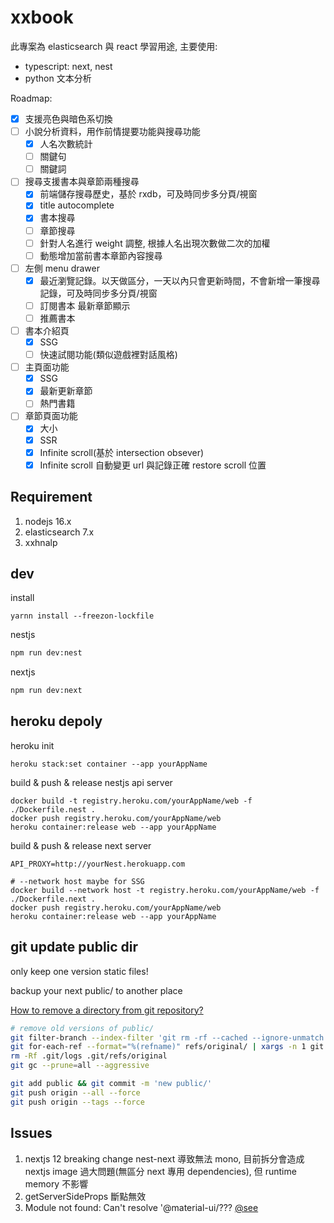 # xxbook

此專案為 elasticsearch 與 react 學習用途, 主要使用:

- typescript: next, nest
- python 文本分析

Roadmap:

- [x] 支援亮色與暗色系切換
- [ ] 小說分析資料，用作前情提要功能與搜尋功能
  - [x] 人名次數統計
  - [ ] 關鍵句
  - [ ] 關鍵詞
- [ ] 搜尋支援書本與章節兩種搜尋
  - [x] 前端儲存搜尋歷史，基於 rxdb，可及時同步多分頁/視窗
  - [x] title autocomplete
  - [x] 書本搜尋
  - [ ] 章節搜尋
  - [ ] 針對人名進行 weight 調整, 根據人名出現次數做二次的加權
  - [ ] 動態增加當前書本章節內容搜尋
- [ ] 左側 menu drawer
  - [x] 最近瀏覽記錄。以天做區分，一天以內只會更新時間，不會新增一筆搜尋記錄，可及時同步多分頁/視窗
  - [ ] 訂閱書本 最新章節顯示
  - [ ] 推薦書本
- [ ] 書本介紹頁
  - [x] SSG
  - [ ] 快速試閱功能(類似遊戲裡對話風格)
- [ ] 主頁面功能
  - [x] SSG
  - [x] 最新更新章節
  - [ ] 熱門書籍
- [ ] 章節頁面功能
  - [x] 大小
  - [x] SSR
  - [x] Infinite scroll(基於 intersection obsever)
  - [x] Infinite scroll 自動變更 url 與記錄正確 restore scroll 位置

## Requirement

1. nodejs 16.x
2. elasticsearch 7.x
3. xxhnalp

## dev

install

```
yarnn install --freezon-lockfile
```

nestjs

```bash
npm run dev:nest
```

nextjs

```bash
npm run dev:next
```

## heroku depoly

heroku init

```shell
heroku stack:set container --app yourAppName
```

build & push & release nestjs api server

```shell
docker build -t registry.heroku.com/yourAppName/web -f ./Dockerfile.nest .
docker push registry.heroku.com/yourAppName/web
heroku container:release web --app yourAppName
```

build & push & release next server

```shell
API_PROXY=http://yourNest.herokuapp.com
```

```shell
# --network host maybe for SSG
docker build --network host -t registry.heroku.com/yourAppName/web -f ./Dockerfile.next .
docker push registry.heroku.com/yourAppName/web
heroku container:release web --app yourAppName
```

## git update public dir

only keep one version static files!

backup your next public/ to another place

[How to remove a directory from git repository?](https://stackoverflow.com/questions/6313126/how-to-remove-a-directory-from-git-repository/56140096#56140096)

```bash
# remove old versions of public/
git filter-branch --index-filter 'git rm -rf --cached --ignore-unmatch public/' --prune-empty --tag-name-filter cat -- --all
git for-each-ref --format="%(refname)" refs/original/ | xargs -n 1 git update-ref -d
rm -Rf .git/logs .git/refs/original
git gc --prune=all --aggressive

git add public && git commit -m 'new public/'
git push origin --all --force
git push origin --tags --force
```

## Issues

1. nextjs 12 breaking change nest-next 導致無法 mono, 目前拆分會造成 nextjs image 過大問題(無區分 next 專用 dependencies), 但 runtime memory 不影響
2. getServerSideProps 斷點無效
3. Module not found: Can't resolve '@material-ui/??? [@see](https://github.com/rjsf-team/react-jsonschema-form/commit/b25cb60efdc3818bc5bf4a3789829fefc0083f60)
